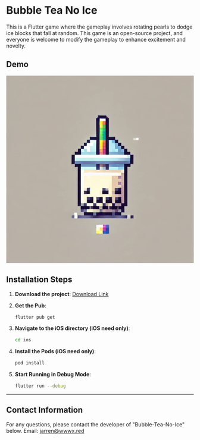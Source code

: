 # Bubble Tea No Ice

This is a Flutter game where the gameplay involves rotating pearls to dodge ice blocks that fall at random. This game is an open-source project, and everyone is welcome to modify the gameplay to enhance excitement and novelty.


## Demo

[![Watch the video](https://github.com/JarrenPoh/Bubble-Tea-No-Ice/blob/master/assets/logo.png?raw=true)](https://raw.githubusercontent.com/JarrenPoh/Bubble-Tea-No-Ice/main/assets/bubble.mp4)

## Installation Steps

1. **Download the project**:
   [Download Link](https://github.com/JarrenPoh/Bubble-Tea-No-Ice)

2. **Get the Pub**:
   ```sh
   flutter pub get

3. **Navigate to the iOS directory (iOS need only)**:
   ```sh
   cd ios

4. **Install the Pods (iOS need only)**:
   ```sh
   pod install

5. **Start Running in Debug Mode**:
   ```sh
   flutter run --debug

---

## Contact Information

For any questions, please contact the developer of "Bubble-Tea-No-Ice" below.
Email: jarren@wwwx.red
